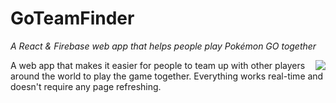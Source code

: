 # GoTeamFinder
*A React & Firebase web app that helps people play Pokémon GO together*

<img align="right" src="https://creatoratnight.com/github/goteamfinder_logo_1024.png">
A web app that makes it easier for people to team up with other players around the world to play the game together.
Everything works real-time and doesn't require any page refreshing.
